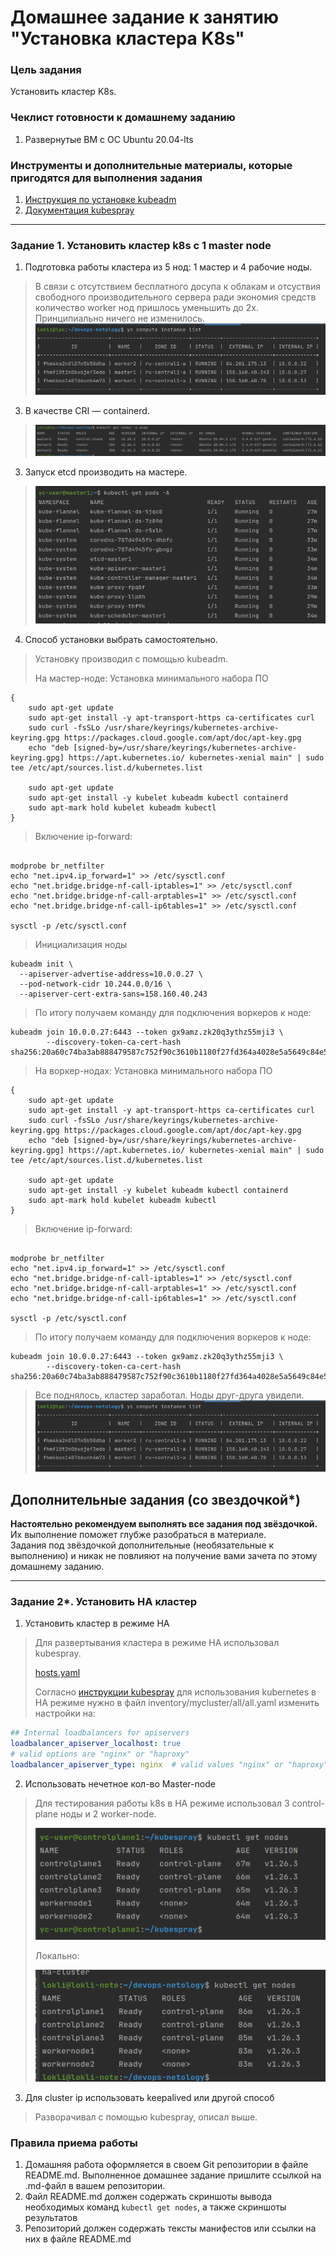 # Домашнее задание к занятию "Установка кластера K8s"

### Цель задания

Установить кластер K8s.

### Чеклист готовности к домашнему заданию

1. Развернутые ВМ с ОС Ubuntu 20.04-lts


### Инструменты и дополнительные материалы, которые пригодятся для выполнения задания

1. [Инструкция по установке kubeadm](https://kubernetes.io/docs/setup/production-environment/tools/kubeadm/create-cluster-kubeadm/)
2. [Документация kubespray](https://kubespray.io/)

-----

### Задание 1. Установить кластер k8s с 1 master node

1. Подготовка работы кластера из 5 нод: 1 мастер и 4 рабочие ноды.
> В связи с отсутствием бесплатного досупа к облакам и отсуствия свободного производительного сервера ради экономия средств количество worker нод пришлось уменьшить до 2х. Принципиально ничего не изменилось.
>![321](img/3-2-1-1.png)
3. В качестве CRI — containerd.
> ![CRI](img/3-2-1-CRI.png)
3. Запуск etcd производить на мастере.
> ![ETCD](img/3-2-1-ETCD-master1.png)
4. Способ установки выбрать самостоятельно.
> Установку производил с помощью kubeadm. 
> 
> На мастер-ноде: 
> Установка минимального набора ПО
```shell script
{
    sudo apt-get update
    sudo apt-get install -y apt-transport-https ca-certificates curl
    sudo curl -fsSLo /usr/share/keyrings/kubernetes-archive-keyring.gpg https://packages.cloud.google.com/apt/doc/apt-key.gpg
    echo "deb [signed-by=/usr/share/keyrings/kubernetes-archive-keyring.gpg] https://apt.kubernetes.io/ kubernetes-xenial main" | sudo tee /etc/apt/sources.list.d/kubernetes.list
    
    sudo apt-get update
    sudo apt-get install -y kubelet kubeadm kubectl containerd
    sudo apt-mark hold kubelet kubeadm kubectl
}
```
> Включение ip-forward:
```shell script

modprobe br_netfilter 
echo "net.ipv4.ip_forward=1" >> /etc/sysctl.conf
echo "net.bridge.bridge-nf-call-iptables=1" >> /etc/sysctl.conf
echo "net.bridge.bridge-nf-call-arptables=1" >> /etc/sysctl.conf
echo "net.bridge.bridge-nf-call-ip6tables=1" >> /etc/sysctl.conf

sysctl -p /etc/sysctl.conf
```
> 
> Инициализация ноды
```shell script
kubeadm init \
  --apiserver-advertise-address=10.0.0.27 \
  --pod-network-cidr 10.244.0.0/16 \
  --apiserver-cert-extra-sans=158.160.40.243
```
>По итогу получаем команду для подключения воркеров к ноде: 
``` shell script
kubeadm join 10.0.0.27:6443 --token gx9amz.zk20q3ythz55mji3 \
        --discovery-token-ca-cert-hash sha256:20a60c74ba3ab888479587c752f90c3610b1180f27fd364a4028e5a5649c84e5 
```


> На воркер-нодах: 
> Установка минимального набора ПО
```shell script
{
    sudo apt-get update
    sudo apt-get install -y apt-transport-https ca-certificates curl
    sudo curl -fsSLo /usr/share/keyrings/kubernetes-archive-keyring.gpg https://packages.cloud.google.com/apt/doc/apt-key.gpg
    echo "deb [signed-by=/usr/share/keyrings/kubernetes-archive-keyring.gpg] https://apt.kubernetes.io/ kubernetes-xenial main" | sudo tee /etc/apt/sources.list.d/kubernetes.list
    
    sudo apt-get update
    sudo apt-get install -y kubelet kubeadm kubectl containerd
    sudo apt-mark hold kubelet kubeadm kubectl
}
```
> Включение ip-forward:
```shell script

modprobe br_netfilter 
echo "net.ipv4.ip_forward=1" >> /etc/sysctl.conf
echo "net.bridge.bridge-nf-call-iptables=1" >> /etc/sysctl.conf
echo "net.bridge.bridge-nf-call-arptables=1" >> /etc/sysctl.conf
echo "net.bridge.bridge-nf-call-ip6tables=1" >> /etc/sysctl.conf

sysctl -p /etc/sysctl.conf
```
>По итогу получаем команду для подключения воркеров к ноде: 
``` shell script
kubeadm join 10.0.0.27:6443 --token gx9amz.zk20q3ythz55mji3 \
        --discovery-token-ca-cert-hash sha256:20a60c74ba3ab888479587c752f90c3610b1180f27fd364a4028e5a5649c84e5 
```
> Все поднялось, кластер заработал. Ноды друг-друга увидели. 
>![321](img/3-2-1-1.png)


## Дополнительные задания (со звездочкой*)

**Настоятельно рекомендуем выполнять все задания под звёздочкой.**   Их выполнение поможет глубже разобраться в материале.   
Задания под звёздочкой дополнительные (необязательные к выполнению) и никак не повлияют на получение вами зачета по этому домашнему заданию. 

------
### Задание 2*. Установить HA кластер

1. Установить кластер в режиме HA
> Для развертывания кластера в режиме HA использовал kubespray. 
>
> [hosts.yaml](src/hosts.yaml)
> 
> Согласно [инструкции kubespray](https://github.com/kubernetes-sigs/kubespray/blob/master/docs/ha-mode.md) для использования kubernetes в HA режиме нужно в файл inventory/mycluster/all/all.yaml изменить настройки на: 
```yaml
## Internal loadbalancers for apiservers
loadbalancer_apiserver_localhost: true
# valid options are "nginx" or "haproxy"
loadbalancer_apiserver_type: nginx  # valid values "nginx" or "haproxy"
```

2. Использовать нечетное кол-во Master-node
> Для тестирования работы k8s в HA режиме использовал 3 control-plane ноды и 2 worker-node.
> 
> ![get nodes](img/3-2-2-get-nodes.png)
> 
> Локально:
> 
> ![get nodes local](img/3-2-2-get-nodes-local.png)

3. Для cluster ip использовать keepalived или другой способ
> Разворачивал с помощью kubespray, описал выше.


### Правила приема работы

1. Домашняя работа оформляется в своем Git репозитории в файле README.md. Выполненное домашнее задание пришлите ссылкой на .md-файл в вашем репозитории.
2. Файл README.md должен содержать скриншоты вывода необходимых команд `kubectl get nodes`, а также скриншоты результатов
3. Репозиторий должен содержать тексты манифестов или ссылки на них в файле README.md